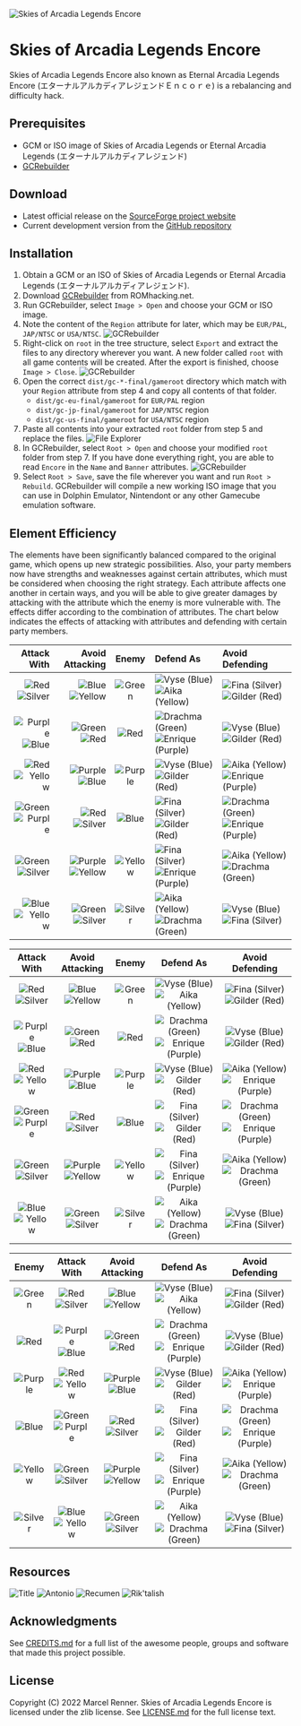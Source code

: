 ![Skies of Arcadia Legends Encore](doc/logomlt.png)

# Skies of Arcadia Legends Encore

Skies of Arcadia Legends Encore also known as Eternal Arcadia Legends Encore 
(エターナルアルカディアレジェンドＥｎｃｏｒｅ) is a rebalancing and difficulty hack.

## Prerequisites

* GCM or ISO image of Skies of Arcadia Legends or Eternal Arcadia Legends
  (エターナルアルカディアレジェンド)
* [GCRebuilder](http://www.romhacking.net/utilities/619/)

## Download

* Latest official release on the
  [SourceForge project website](https://sf.net/projects/soale)
* Current development version from the
  [GitHub repository](https://github.com/Taikocuya/SOALE)

## Installation

1. Obtain a GCM or an ISO of Skies of Arcadia Legends or Eternal Arcadia 
   Legends (エターナルアルカディアレジェンド).
2. Download [GCRebuilder](http://www.romhacking.net/utilities/619/) from
   ROMhacking.net.
3. Run GCRebuilder, select `Image > Open` and choose your GCM or ISO image.
4. Note the content of the `Region` attribute for later, which may be 
   `EUR/PAL`, `JAP/NTSC` or `USA/NTSC`.
   ![GCRebuilder](doc/install4.png)
5. Right-click on `root` in the tree structure, select `Export` and extract 
   the files to any directory wherever you want. A new folder called `root` 
   with all game contents will be created. After the export is finished, 
   choose `Image > Close`.
   ![GCRebuilder](doc/install5.png)
6. Open the correct `dist/gc-*-final/gameroot` directory which match with 
   your `Region` attribute from step 4 and copy all contents of that folder.
    * `dist/gc-eu-final/gameroot` for `EUR/PAL` region 
    * `dist/gc-jp-final/gameroot` for `JAP/NTSC` region 
    * `dist/gc-us-final/gameroot` for `USA/NTSC` region 
7. Paste all contents into your extracted `root` folder from step 5 and 
   replace the files.
   ![File Explorer](doc/install7.png)
8. In GCRebuilder, select `Root > Open` and choose your modified `root`
   folder from step 7. If you have done everything right, you are able to 
   read `Encore` in the `Name` and `Banner` attributes.
   ![GCRebuilder](doc/install8.png)
9. Select `Root > Save`, save the file wherever you want and run 
   `Root > Rebuild`. GCRebuilder will compile a new working ISO image that you 
   can use in Dolphin Emulator, Nintendont or any other Gamecube emulation 
   software.

## Element Efficiency

The elements have been significantly balanced compared to the original game, 
which opens up new strategic possibilities. Also, your party members now have 
strengths and weaknesses against certain attributes, which must be considered 
when choosing the right strategy. Each attribute affects one another in certain 
ways, and you will be able to give greater damages by attacking with the 
attribute which the enemy is more vulnerable with. The effects differ according 
to the combination of attributes. The chart below indicates the effects of 
attacking with attributes and defending with certain party members.

| Attack With  | Avoid Attacking | Enemy   | Defend As      | Avoid Defending |
|-------------:|----------------:|:-------:|:---------------|:----------------|
| ![][R]![][S] | ![][B]![][Y]    | ![][Gr] | ![][Vy]![][Ai] | ![][Fi]![][Gi]  |
| ![][P]![][B] | ![][G]![][R]    | ![][Re] | ![][Dr]![][En] | ![][Vy]![][Gi]  |
| ![][R]![][Y] | ![][P]![][B]    | ![][Pu] | ![][Vy]![][Gi] | ![][Ai]![][En]  |
| ![][G]![][P] | ![][R]![][S]    | ![][Bl] | ![][Fi]![][Gi] | ![][Dr]![][En]  |
| ![][G]![][S] | ![][P]![][Y]    | ![][Ye] | ![][Fi]![][En] | ![][Ai]![][Dr]  |
| ![][B]![][Y] | ![][G]![][S]    | ![][Si] | ![][Ai]![][Dr] | ![][Vy]![][Fi]  |

| Attack With  | Avoid Attacking | Enemy   | Defend As      | Avoid Defending |
|:------------:|:---------------:|:-------:|:--------------:|:---------------:|
| ![][R]![][S] | ![][B]![][Y]    | ![][Gr] | ![][Vy]![][Ai] | ![][Fi]![][Gi]  |
| ![][P]![][B] | ![][G]![][R]    | ![][Re] | ![][Dr]![][En] | ![][Vy]![][Gi]  |
| ![][R]![][Y] | ![][P]![][B]    | ![][Pu] | ![][Vy]![][Gi] | ![][Ai]![][En]  |
| ![][G]![][P] | ![][R]![][S]    | ![][Bl] | ![][Fi]![][Gi] | ![][Dr]![][En]  |
| ![][G]![][S] | ![][P]![][Y]    | ![][Ye] | ![][Fi]![][En] | ![][Ai]![][Dr]  |
| ![][B]![][Y] | ![][G]![][S]    | ![][Si] | ![][Ai]![][Dr] | ![][Vy]![][Fi]  |

| Enemy   | Attack With  | Avoid Attacking | Defend As      | Avoid Defending |
|:-------:|:------------:|:---------------:|:--------------:|:---------------:|
| ![][Gr] | ![][R]![][S] | ![][B]![][Y]    | ![][Vy]![][Ai] | ![][Fi]![][Gi]  |
| ![][Re] | ![][P]![][B] | ![][G]![][R]    | ![][Dr]![][En] | ![][Vy]![][Gi]  |
| ![][Pu] | ![][R]![][Y] | ![][P]![][B]    | ![][Vy]![][Gi] | ![][Ai]![][En]  |
| ![][Bl] | ![][G]![][P] | ![][R]![][S]    | ![][Fi]![][Gi] | ![][Dr]![][En]  |
| ![][Ye] | ![][G]![][S] | ![][P]![][Y]    | ![][Fi]![][En] | ![][Ai]![][Dr]  |
| ![][Si] | ![][B]![][Y] | ![][G]![][S]    | ![][Ai]![][Dr] | ![][Vy]![][Fi]  |

[G]: doc/greenstone.png "Green"
[R]: doc/redstone.png "Red"
[P]: doc/purplestone.png "Purple"
[B]: doc/bluestone.png "Blue"
[Y]: doc/yellowstone.png "Yellow"
[S]: doc/silverstone.png "Silver"
[Vy]: doc/vyse.png "Vyse (Blue)"
[Ai]: doc/aika.png "Aika (Yellow)"
[Fi]: doc/fina.png "Fina (Silver)"
[Dr]: doc/drachma.png "Drachma (Green)"
[En]: doc/enrique.png "Enrique (Purple)"
[Gi]: doc/gilder.png "Gilder (Red)"
[Gr]: doc/greencrest.png "Green"
[Re]: doc/redcrest.png "Red"
[Pu]: doc/purplecrest.png "Purple"
[Bl]: doc/bluecrest.png "Blue"
[Ye]: doc/yellowcrest.png "Yellow"
[Si]: doc/silvercrest.png "Silver"

## Resources

![Title](doc/title.png)
![Antonio](doc/antonio.png)
![Recumen](doc/recumen.png)
![Rik'talish](doc/riktalish.png)

## Acknowledgments

See [CREDITS.md](CREDITS.md) for a full list of the awesome people, groups and 
software that made this project possible.

## License

Copyright (C) 2022 Marcel Renner. Skies of Arcadia Legends Encore is 
licensed under the zlib license. See [LICENSE.md](LICENSE.md) for the full 
license text.

